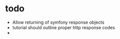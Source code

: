 todo
====

- Allow returning of symfony response objects
- tutorial should outline proper http response codes
- 